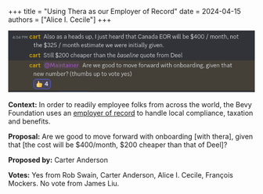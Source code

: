 +++
title = "Using Thera as our Employer of Record"
date = 2024-04-15
authors = ["Alice I. Cecile"]
+++

<!-- more -->

![Using Thera as our Employer of Record](thera_employer_of_record.png)

**Context:** In order to readily employee folks from across the world, the Bevy Foundation uses an [employer of record](https://www.oysterhr.com/glossary/eor) to handle local compliance, taxation and benefits.

**Proposal:** Are we good to move forward with onboarding \[with thera\], given that \[the cost will be $400/month, $200 cheaper than that of Deel\]?

**Proposed by:** Carter Anderson

**Votes:** Yes from Rob Swain, Carter Anderson, Alice I. Cecile, François Mockers. No vote from James Liu.
